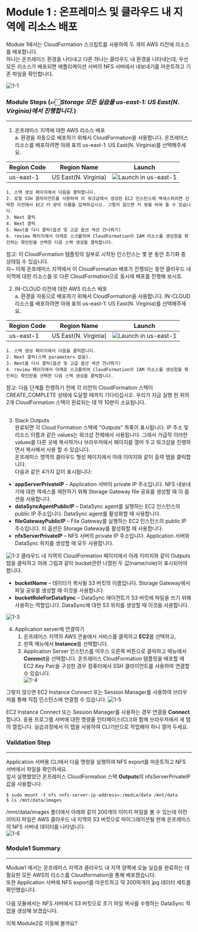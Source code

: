 # Module 1 : 온프레미스 및 클라우드 내 지역에 리소스 배포

Module 1에서는 CloudFormation 스크립트를 사용하여 두 개의 AWS 리전에 리소스를 배포합니다.<br>
하나는 온프레미스 환경을 나타내고 다른 하나는 클라우드 내 환경을 나타내는데, 우선 모든 리소스가 배포되면 애플리케이션 서버의 NFS 서버에서 내보내기를 마운트하고 기존 파일을 확인합니다.<br>

![1-1](../images/1-1.png)

### Module Steps (👉🏻*Storage 모든 실습을 us-east-1: US East(N. Virginia)에서 진행합니다.*)
***
1. 온프레미스 지역에 대한 AWS 리소스 배포<br>
    a. 환경을 자동으로 배포하기 위해서 CloudFormation을 사용합니다. 온프레미스 리소스를 배포하려면 아래 표의 us-east-1: US East(N. Virginia)를 선택해주세요.<br>
   
|Region Code|Region Name|Launch|
|------|---|---|
|us-east-1|US East(N. Virginia)|![Launch in us-east-1](https://us-east-1.console.aws.amazon.com/cloudformation/home?region=us-east-1#/stacks/create?stackName=DataMigrationWorkshop-onPremResources&templateURL=https://aws-datasync-samples.s3-us-west-2.amazonaws.com/workshops/nfs-migration/data-migration-workshop-on-prem.yaml)|

    1. 스택 생성 페이지에서 다음을 클릭합니다.
    2. 로컬 SSH 클라이언트를 사용하여 이 워크샵에서 생성된 EC2 인스턴스에 액세스하려면 선택한 리전에서 EC2 키 쌍의 이름을 입력하십시오. 그렇지 않으면 키 쌍을 비워 둘 수 있습니다.
    3. Next 클릭
    4. Next 클릭
    5. Next을 다시 클릭(옵션 및 고급 옵션 섹션 건너뛰기)
    6. review 페이지에서 아래로 스크롤하여 CloudFormation이 IAM 리소스를 생성함을 확인하는 확인란을 선택한 다음 스택 생성을 클릭합니다.
   
참고: 이 CloudFormation 템플릿의 일부로 시작된 인스턴스는 몇 분 동안 초기화 중 상태일 수 있습니다.<br>
자~ 이제 온프레미스 지역에서 이 CloudFormation 배포가 진행되는 동안 클라우드 내 지역에 대한 리소스를 또 다른 CloudFormation으로 동시에 배포를 진행해 보시죠.<br>

2. IN-CLOUD 리전에 대한 AWS 리소스 배포<br>
      a. 환경을 자동으로 배포하기 위해서 CloudFormation을 사용합니다. IN-CLOUD 리소스를 배포하려면 아래 표의 us-east-1: US East(N. Virginia)를 선택해주세요.<br>
   
|Region Code|Region Name|Launch|
|------|---|---|
|us-east-1|US East(N. Virginia)|![Launch in us-east-1](https://console.aws.amazon.com/cloudformation/home?region=us-east-1#/stacks/new?stackName=DataMigrationWorkshop-inCloudResources&templateURL=https://aws-datasync-samples.s3-us-west-2.amazonaws.com/workshops/nfs-migration/data-migration-workshop-in-cloud.yaml)|

    1. 스택 생성 페이지에서 다음을 클릭합니다.
    2. Next 클릭(스택 parameters 없음).
    3. Next을 다시 클릭(옵션 및 고급 옵션 섹션 건너뛰기)
    4. review 페이지에서 아래로 스크롤하여 CloudFormation이 IAM 리소스를 생성함을 확인하는 확인란을 선택한 다음 스택 생성을 클릭합니다.

참고: 다음 단계를 진행하기 전에 각 리전의 CloudFormation 스택이 CREATE_COMPLETE 상태에 도달할 때까지 기다리십시오. 우리가 지금 실행 한 위의 2개 CloudFormation 스택이 완료되는 데 약 10분이 소요됩니다.<br><br>

3. Stack Outputs<br>
완료되면 각 Cloud Formation 스택에 "Outputs" 목록이 표시됩니다. IP 주소 및 리소스 이름과 같은 values는 워크샵 전체에서 사용됩니다. 그래서 가급적 이러한 values를 다른 곳에 복사하거나 브라우저에서 페이지를 열어 두고 워크샵을 진행하면서 복사해서 사용 할 수 있습니다.<br>
온프레미스 영역의 클라우드 형성 페이지에서 아래 이미지와 같이 출력 탭을 클릭합니다.<br>
다음과 같은 4가지 값이 표시됩니다:<br>
* **appServerPrivateIP** – Application 서버의 private IP 주소입니다. NFS 내보내기에 대한 액세스를 제한하기 위해 Storage Gateway file 공유를 생성할 때 이 옵션을 사용합니다.
* **dataSyncAgentPublicIP** – DataSync agent를 실행하는 EC2 인스턴스의 public IP 주소입니다. DataSync agent를 활성화할 때 사용합니다.
* **fileGatewayPublicIP** – File Gateway를 실행하는 EC2 인스턴스의 public IP 주소입니다. 이 옵션은 Storage Gateway를 활성화할 때 사용합니다.
* **nfsServerPrivateIP** – NFS 서버의 private IP 주소입니다. Application 서버와 DataSync 위치를 생성할 때 모두 사용합니다.

![1-2](../images/1-2.png)
클라우드 내 지역의 CloudFormation 페이지에서 아래 이미지와 같이 Outputs 탭을 클릭하고 아래 그림과 같이 bucket관련 나열된 두 값(name/role)이 표시되어야 합니다.<br>
* **bucketName** – 데이터가 복사될 S3 버킷의 이름입니다. Storage Gateway에서 파일 공유를 생성할 때 이것을 사용합니다.
* **bucketRoleForDataSync** – DataSync 에이전트가 S3 버킷에 파일을 쓰기 위해 사용하는 역할입니다. DataSync에 대한 S3 위치를 생성할 때 이것을 사용합니다.

![1-3](../images/1-3.png)

4. Application server에 연결하기<br>
    1. 온프레미스 지역의 AWS 콘솔에서 서비스를 클릭하고 **EC2**를 선택하고,
    2. 왼쪽 메뉴에서 **Instance**를 선택합니다.
    3. Application Server 인스턴스를 마우스 오른쪽 버튼으로 클릭하고 메뉴에서 **Connect**을 선택합니다.
온프레미스 CloudFormation 템플릿을 배포할 때 EC2 Key Pair을 구성한 경우 컴퓨터에서 SSH 클라이언트를 사용하여 연결할 수 있습니다.<br>
![1-4](../images/1-4.png)

그렇지 않으면 EC2 Instance Connect 또는 Session Manager를 사용하여 브라우저를 통해 직접 인스턴스에 연결할 수 있습니다.
![1-5](../images/1-5.png)

EC2 Instance Connect 또는 Session Manager를 사용하는 경우 연결을 **Connect**합니다. 응용 프로그램 서버에 대한 명령줄 인터페이스(CLI)와 함께 브라우저에서 새 탭이 열립니다. 실습과정에서 이 탭을 사용하여 CLI기반으로 작업해야 하니 열어 두세요.<br>

### Validation Step
***
Application 서버용 CLI에서 다음 명령을 실행하여 NFS export를 마운트하고 NFS 서버에서 파일을 확인하세요.<br>
앞서 실행했었던 온프레미스 CloudFormation 스택 **Outputs**의 nfsServerPrivateIP 값을 사용합니다.<br>

```
$ sudo mount -t nfs <nfs-server-ip-address>:/media/data /mnt/data
$ ls /mnt/data/images
 ```
/mnt/data/images 폴더에서 아래와 같이 200개의 이미지 파일을 볼 수 있는데 이런 이미지 파일은 AWS 클라우드 내 지역의 S3 버킷으로 마이그레이션될 현재 온프레미스의 NFS 서버내 데이터를 나타냅니다.<br>
![1-6](../images/1-6.png)

### Module1 Summary
***
Module1 에서는 온프레미스 지역과 클라우드 내 지역 양쪽에 오늘 실습을 완료하는 데 필요한 모든 AWS의 리소스를 Cloudformation을 통해 배포했습니다.<br>
또한 Application 서버에 NFS export를 마운트하고 약 200여개의 jpg 데이터 세트를 확인했습니다.<br><br>
다음 모듈에서는 NFS 서버에서 S3 버킷으로 초기 파일 복사를 수행하는 DataSync 작업을 생성해 보겠습니다.

이제 Module2로 이동해 볼까요?
